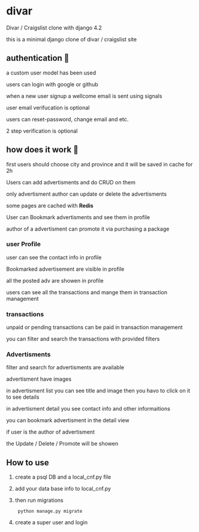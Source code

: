 # divar
Divar / Craigslist clone with django 4.2


this is a minimal django clone of divar / craigslist site

## authentication 🔐
a custom user model has been used 

users can login with google or github

when a new user signup a wellcome email is sent using signals

user email verifucation is optional

users can reset-password, change email and etc.

2 step verification is optional

## how does it work 🤔
first users should choose city and province and it will be saved in cache for 2h

Users can add advertisments and do  CRUD on them

only advertisment author can update or delete the advertisments

some pages are cached with **Redis**

User can Bookmark advertisments and see them in profile

author of a advertisment can promote it via purchasing a package

### user Profile
user can see the contact info in profile

 Bookmarked advertisement are visible in profile

 all the posted adv are showen in profile 

 users can see all the transactions and mange them in transaction management

 ### transactions
 unpaid or pending transactions can be paid in transaction management

 you can filter and search the transactions with provided filters 

 ### Advertisments

 filter and search for advertisments are available

 advertisment have images

 in advertisment list you can see title and image then you havo to click on it to see details

 in advertisment detail you see contact info and other informaitions

 you can bookmark advertisment in the detail view

 if user is the author of advertisment

 the Update / Delete / Promote will be showen

 

## How to use
1) create a psql DB and a local_cnf.py file
2) add your data base info to local_cnf.py
3) then run migrations

        python manage.py migrate

4) create a super user and login 





 
